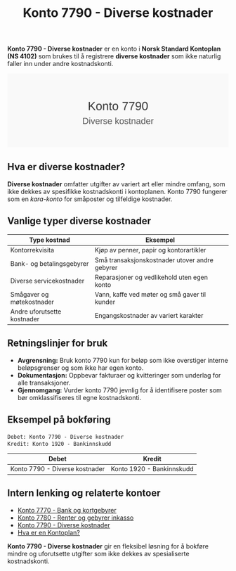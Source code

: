 ﻿---
title: "Konto 7790 - Diverse kostnader"
seoTitle: "7790-diverse-kostnader"
description: '**Konto 7790 - Diverse kostnader** er en konto i **Norsk Standard Kontoplan (NS 4102)** som brukes til å registrere **diverse kostnader** som ikke naturlig fa...'
---

**Konto 7790 - Diverse kostnader** er en konto i **Norsk Standard Kontoplan (NS 4102)** som brukes til å registrere **diverse kostnader** som ikke naturlig faller inn under andre kostnadskonti.

![Illustrasjon av konto 7790 Diverse kostnader](7790-diverse-kostnader-image.svg)

## Hva er diverse kostnader?

**Diverse kostnader** omfatter utgifter av variert art eller mindre omfang, som ikke dekkes av spesifikke kostnadskonti i kontoplanen. Konto 7790 fungerer som en *kara-konto* for småposter og tilfeldige kostnader.

## Vanlige typer diverse kostnader

| Type kostnad               | Eksempel                                         |
|----------------------------|--------------------------------------------------|
| Kontorrekvisita            | Kjøp av penner, papir og kontorartikler          |
| Bank- og betalingsgebyrer  | Små transaksjonskostnader utover andre gebyrer    |
| Diverse servicekostnader   | Reparasjoner og vedlikehold uten egen konto      |
| Smågaver og møtekostnader  | Vann, kaffe ved møter og små gaver til kunder    |
| Andre uforutsette kostnader| Engangskostnader av variert karakter             |

## Retningslinjer for bruk

* **Avgrensning:** Bruk konto 7790 kun for beløp som ikke overstiger interne beløpsgrenser og som ikke har egen konto.
* **Dokumentasjon:** Oppbevar fakturaer og kvitteringer som underlag for alle transaksjoner.
* **Gjennomgang:** Vurder konto 7790 jevnlig for å identifisere poster som bør omklassifiseres til egne kostnadskonti.

## Eksempel på bokføring

```
Debet: Konto 7790 - Diverse kostnader
Kredit: Konto 1920 - Bankinnskudd
```

| Debet                         | Kredit                                      |
|-------------------------------|---------------------------------------------|
| Konto 7790 - Diverse kostnader| Konto 1920 - Bankinnskudd                   |

## Intern lenking og relaterte kontoer

* [Konto 7770 - Bank og kortgebyrer](/blogs/kontoplan/7770-bank-og-kortgebyrer "Konto 7770 - Bank og kortgebyrer")  
* [Konto 7780 - Renter og gebyrer inkasso](/blogs/kontoplan/7780-renter-og-gebyrer-inkasso "Konto 7780 - Renter og gebyrer inkasso: Regnskapsføring av renter og gebyrer ved inkasso")  
* [Konto 7790 - Diverse kostnader](/blogs/kontoplan/7790-diverse-kostnader "Konto 7790 - Diverse kostnader: Registrering av diverse kostnader i Norsk Standard Kontoplan")  
* [Hva er en Kontoplan?](/blogs/regnskap/hva-er-kontoplan "Hva er en Kontoplan? Komplett Guide til Kontoplaner i Norsk Regnskap")  

**Konto 7790 - Diverse kostnader** gir en fleksibel løsning for å bokføre mindre og uforutsette utgifter som ikke dekkes av spesialiserte kostnadskonti.







